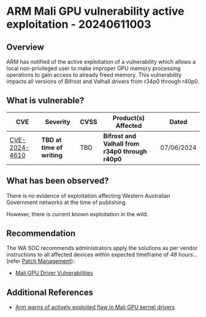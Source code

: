 # ARM Mali GPU vulnerability active exploitation - 20240611003

## Overview

ARM has notified of the active exploitation of a vulnerability which allows a local non-privileged user to make improper GPU memory processing operations to gain access to already freed memory. This vulnerability impacts all versions of Bifrost and Valhall drivers from r34p0 through r40p0.


## What is vulnerable?

| CVE  | Severity     | CVSS | Product(s) Affected | Dated |
| ---- | ------------ | ---- | ------------------- |  ----- |
| [CVE-2024-4610](https://nvd.nist.gov/vuln/detail/CVE-2024-4610) | **TBD at time of writing** | TBD  | **Bifrost and Valhall from r34p0 through r40p0** |     07/06/2024          |

## What has been observed?

There is no evidence of exploitation affecting Western Australian Government networks at the time of publishing.

 However, there is current known exploitation in the wild.

## Recommendation

The WA SOC recommends administrators apply the solutions as per vendor instructions to all affected devices within expected timeframe of *48 hours...* (refer [Patch Management](../guidelines/patch-management.md)):

- [Mali GPU Driver Vulnerabilities](https://developer.arm.com/Arm%20Security%20Center/Mali%20GPU%20Driver%20Vulnerabilities)

## Additional References

- [Arm warns of actively exploited flaw in Mali GPU kernel drivers](https://www.bleepingcomputer.com/news/security/arm-warns-of-actively-exploited-flaw-in-mali-gpu-kernel-drivers/)
